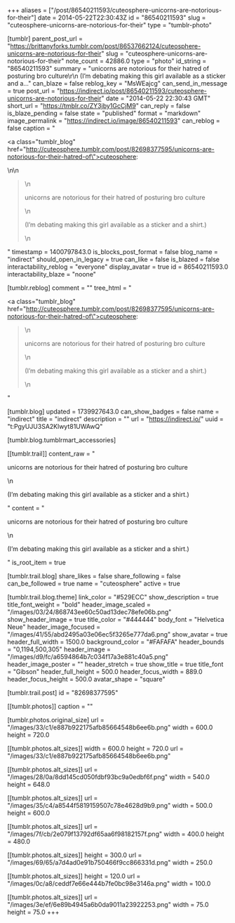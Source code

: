 +++
aliases = ["/post/86540211593/cuteosphere-unicorns-are-notorious-for-their"]
date = 2014-05-22T22:30:43Z
id = "86540211593"
slug = "cuteosphere-unicorns-are-notorious-for-their"
type = "tumblr-photo"

[tumblr]
parent_post_url = "https://brittanyforks.tumblr.com/post/86537662124/cuteosphere-unicorns-are-notorious-for-their"
slug = "cuteosphere-unicorns-are-notorious-for-their"
note_count = 42886.0
type = "photo"
id_string = "86540211593"
summary = "unicorns are notorious for their hatred of posturing bro culture\r\n (I’m debating making this girl available as a sticker and a..."
can_blaze = false
reblog_key = "MsWEajcg"
can_send_in_message = true
post_url = "https://indirect.io/post/86540211593/cuteosphere-unicorns-are-notorious-for-their"
date = "2014-05-22 22:30:43 GMT"
short_url = "https://tmblr.co/ZY3jby1GcCjM9"
can_reply = false
is_blaze_pending = false
state = "published"
format = "markdown"
image_permalink = "https://indirect.io/image/86540211593"
can_reblog = false
caption = "<p><a class=\"tumblr_blog\" href=\"http://cuteosphere.tumblr.com/post/82698377595/unicorns-are-notorious-for-their-hatred-of\">cuteosphere</a>:</p>\n\n<blockquote>\n<p>unicorns are notorious for their hatred of posturing bro culture</p>\n<p>(I’m debating making this girl available as a sticker and a shirt.)</p>\n</blockquote>"
timestamp = 1400797843.0
is_blocks_post_format = false
blog_name = "indirect"
should_open_in_legacy = true
can_like = false
is_blazed = false
interactability_reblog = "everyone"
display_avatar = true
id = 86540211593.0
interactability_blaze = "noone"

[tumblr.reblog]
comment = ""
tree_html = "<p><a class=\"tumblr_blog\" href=\"http://cuteosphere.tumblr.com/post/82698377595/unicorns-are-notorious-for-their-hatred-of\">cuteosphere</a>:</p><blockquote>\n<p>unicorns are notorious for their hatred of posturing bro culture</p>\n<p>(I’m debating making this girl available as a sticker and a shirt.)</p>\n</blockquote>"

[tumblr.blog]
updated = 1739927643.0
can_show_badges = false
name = "indirect"
title = "indirect"
description = ""
url = "https://indirect.io/"
uuid = "t:PgyUJU3SA2Klwyt81UWAwQ"

[tumblr.blog.tumblrmart_accessories]

[[tumblr.trail]]
content_raw = "<p>unicorns are notorious for their hatred of posturing bro culture</p>\n<p>(I’m debating making this girl available as a sticker and a shirt.)</p>"
content = "<p>unicorns are notorious for their hatred of posturing bro culture</p>\n<p>(I&rsquo;m debating making this girl available as a sticker and a shirt.)</p>"
is_root_item = true

[tumblr.trail.blog]
share_likes = false
share_following = false
can_be_followed = true
name = "cuteosphere"
active = true

[tumblr.trail.blog.theme]
link_color = "#529ECC"
show_description = true
title_font_weight = "bold"
header_image_scaled = "/images/03/24/868743ee60c50ad13dec78efe06b.png"
show_header_image = true
title_color = "#444444"
body_font = "Helvetica Neue"
header_image_focused = "/images/41/55/abd2495a03e06ec5f3265e777da6.png"
show_avatar = true
header_full_width = 1500.0
background_color = "#FAFAFA"
header_bounds = "0,1194,500,305"
header_image = "/images/d9/fc/a6594864b7c034f17a3e881c40a5.png"
header_image_poster = ""
header_stretch = true
show_title = true
title_font = "Gibson"
header_full_height = 500.0
header_focus_width = 889.0
header_focus_height = 500.0
avatar_shape = "square"

[tumblr.trail.post]
id = "82698377595"

[[tumblr.photos]]
caption = ""

[tumblr.photos.original_size]
url = "/images/33/c1/e887b922175afb85664548b6ee6b.png"
width = 600.0
height = 720.0

[[tumblr.photos.alt_sizes]]
width = 600.0
height = 720.0
url = "/images/33/c1/e887b922175afb85664548b6ee6b.png"

[[tumblr.photos.alt_sizes]]
url = "/images/28/0a/8dd145cd050fdbf93bc9a0edbf6f.png"
width = 540.0
height = 648.0

[[tumblr.photos.alt_sizes]]
url = "/images/35/c4/a8544f5819159507c78e4628d9b9.png"
width = 500.0
height = 600.0

[[tumblr.photos.alt_sizes]]
url = "/images/7f/cb/2e079f13792df65aa6f98182157f.png"
width = 400.0
height = 480.0

[[tumblr.photos.alt_sizes]]
height = 300.0
url = "/images/69/65/a7d4ad0e91b750466f9cc866331d.png"
width = 250.0

[[tumblr.photos.alt_sizes]]
height = 120.0
url = "/images/0c/a8/ceddf7e66e444b7fe0bc98e3146a.png"
width = 100.0

[[tumblr.photos.alt_sizes]]
url = "/images/3e/ef/6e89b4945a6b0da9011a23922253.png"
width = 75.0
height = 75.0
+++
